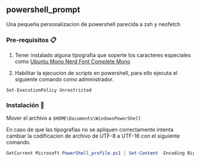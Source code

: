 ## powershell_prompt
Una pequeña personalizacion de powershell parecida a zsh y neofetch

### Pre-requisitos 📋
1. Tener instalado alguna tipografia que soperte los caracteres especiales como [Ubuntu Mono Nerd Font Complete Mono](https://github.com/ryanoasis/nerd-fonts/blob/master/patched-fonts/UbuntuMono/Regular/complete/Ubuntu%20Mono%20Nerd%20Font%20Complete%20Mono.ttf)

2. Habilitar la ejecucion de scripts en powershell, para ello ejecuta el siguiente comando como administrador.
```
Set-ExecutionPolicy Unrestricted
```

### Instalación 🔧

Mover el archivo a ``$HOME\Documents\WindowsPowerShell``

En caso de que las tipografias no se apliquen correctamente intenta cambiar la codificacion de archivo de UTF-8 a UTF-16 con el siguiente comando.

```powerShell
GetCurrent Microsoft.PowerShell_profile.ps1 | Set-Content -Encoding BigEndianUnicode Microsoft.PowerShell_profile.ps1
```

